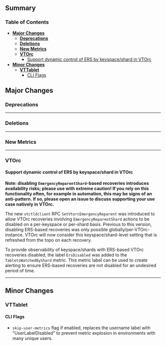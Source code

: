## Summary

### Table of Contents
- **[Major Changes](#major-changes)**
  - **[Deprecations](#deprecations)**
  - **[Deletions](#deletions)**
  - **[New Metrics](#new-metrics)**
  - **[VTOrc](#vtorc)**
    - [Support dynamic control of ERS by keyspace/shard in VTOrc](#vtorc-dynamic-ers-disabled)
- **[Minor Changes](#minor-changes)**
  - **[VTTablet](#minor-changes-vttablet)**
    - [CLI Flags](#flags-vttablet)

## <a id="major-changes"/>Major Changes</a>

### <a id="deprecations"/>Deprecations</a>

---

### <a id="deletions"/>Deletions</a>

---

### <a id="new-metrics"/>New Metrics

---

### <a id="vtorc"/>VTOrc</a>

#### <a id="vtorc-dynamic-ers-disabled"/>Support dynamic control of ERS by keyspace/shard in VTOrc</a>

**Note: disabling `EmergencyReparentShard`-based recoveries introduces availability risks; please use with extreme caution! If you rely on this functionality often, for example in automation, this may be signs of an anti-pattern. If so, please open an issue to discuss supporting your use case natively in VTOrc.**

The new `vtctldclient` RPC `SetVtorcEmergencyReparent` was introduced to allow VTOrc recoveries involving `EmergencyReparentShard` actions to be disabled on a per-keyspace or per-shard basis. Previous to this version, disabling ERS-based recoveries was only possible globally/per-VTOrc-instance. VTOrc will now consider this keyspace/shard-level setting that is refreshed from the topo on each recovery.

To provide observability of keyspace/shards with ERS-based VTOrc recoveries disabled, the label `ErsDisabled` was added to the `TabletsWatchedByShard` metric. This metric label can be used to create alerting to ensure ERS-based recoveries are not disabled for an undesired period of time.

---

## <a id="minor-changes"/>Minor Changes</a>

### <a id="minor-changes-vttablet"/>VTTablet</a>

#### <a id="flags-vttablet"/>CLI Flags</a>

- `skip-user-metrics` flag if enabled, replaces the username label with "UserLabelDisabled" to prevent metric explosion in environments with many unique users.
